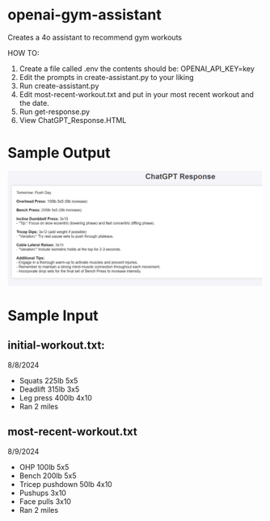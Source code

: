 # openai-gym-assistant
Creates a 4o assistant to recommend gym workouts


HOW TO:

1) Create a file called .env the contents should be: OPENAI_API_KEY=key
2) Edit the prompts in create-assistant.py to your liking
3) Run create-assistant.py
4) Edit most-recent-workout.txt and put in your most recent workout and the date.
5) Run get-response.py
6) View ChatGPT_Response.HTML




# Sample Output
![alt text](.\readme\image.png)


# Sample Input
## initial-workout.txt:
8/8/2024
- Squats 225lb 5x5
- Deadlift 315lb 3x5
- Leg press 400lb 4x10
- Ran 2 miles

## most-recent-workout.txt

8/9/2024
- OHP 100lb 5x5
- Bench 200lb 5x5
- Tricep pushdown 50lb 4x10
- Pushups 3x10
- Face pulls 3x10
- Ran 2 miles

